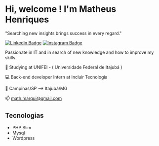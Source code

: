 # Hi, welcome ! I'm Matheus Henriques
 "Searching new insights brings success in every regard."


[![Linkedin Badge](https://img.shields.io/badge/-LinkedIn-34495E?style=flat-square&labelColor=17202A&logo=Linkedin&logoColor=white&link=https://www.linkedin.com/in/matheus-henriques/)](https://www.linkedin.com/in/matheus-henriques/) [![Instagram Badge](https://img.shields.io/badge/-@matheus.henriques-34495E?style=flat-square&labelColor=17202A&logo=instagram&logoColor=white&link=https://instagram.com/math.henriques)](https://instagram.com/math.henriques) 

Passionate in IT and in search of new knowledge and how to improve my skills.

:blue_book: Studying at UNIFEI - ( Universidade Federal de Itajubá )

:computer: Back-end developer Intern at Incluir Tecnologia

:round_pushpin: Campinas/SP --> Itajubá/MG

:mailbox: math.marqui@gmail.com

## Tecnologias
* PHP Slim
* Mysql
* Wordpress
